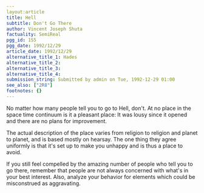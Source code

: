 ```yaml
---
layout:article
title: Hell
subtitle: Don't Go There
author: Vincent Joseph Shuta
factuality: SemiReal
pgg_id: 1S5
pgg_date: 1992/12/29
article_date: 1992/12/29
alternative_title_1: Hades
alternative_title_2: 
alternative_title_3: 
alternative_title_4: 
submission_string: Submitted by admin on Tue, 1992-12-29 01:00
see_also: ["2R8"]
footnotes: {}
---
```

<div>
<p>No matter how many people tell you to go to Hell, don't. At no place in the space time continuum is it a pleasant place: It was lousy since it opened and there are no plans for improvement.</p>
<p>The actual description of the place varies from religion to religion and planet to planet, and is based mostly on hearsay. The one thing they agree uniformly is that it's set up to make you unhappy and is thus a place to avoid.</p>
<p>If you still feel compelled by the amazing number of people who tell you to go there, remember that people are not always concerned with what's in your best interest. Also, analyze your behavior for elements which could be misconstrued as aggravating.</p>
</div>
